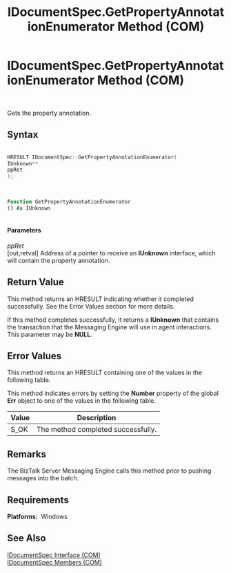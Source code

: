 ﻿---
title: IDocumentSpec.GetPropertyAnnotationEnumerator Method (COM)
TOCTitle: IDocumentSpec.GetPropertyAnnotationEnumerator Method (COM)
ms:assetid: aaab489c-ce2d-4e07-90c6-c884f9316ed7
ms:mtpsurl: https://msdn.microsoft.com/library/Aa577982(v=BTS.80)
ms:contentKeyID: 51530368
ms.date: 08/30/2017
mtps_version: v=BTS.80
dev_langs:
- c++
- vb
---

# IDocumentSpec.GetPropertyAnnotationEnumerator Method (COM)

 

Gets the property annotation.

## Syntax

``` c++
  
HRESULT IDocumentSpec::GetPropertyAnnotationEnumerator(  
IUnknown**  
ppRet  
);  
  
```

``` vb
  
Function GetPropertyAnnotationEnumerator
() As IUnknown  
  
```

#### Parameters

*ppRet*  
\[out,retval\] Address of a pointer to receive an **IUnknown** interface, which will contain the property annotation.

## Return Value

This method returns an HRESULT indicating whether it completed successfully. See the Error Values section for more details.

If this method completes successfully, it returns a **IUnknown** that contains the transaction that the Messaging Engine will use in agent interactions. This parameter may be **NULL**.

## Error Values

This method returns an HRESULT containing one of the values in the following table.

This method indicates errors by setting the **Number** property of the global **Err** object to one of the values in the following table.

<table>
<thead>
<tr class="header">
<th>Value</th>
<th>Description</th>
</tr>
</thead>
<tbody>
<tr class="odd">
<td>S_OK</td>
<td>The method completed successfully.</td>
</tr>
</tbody>
</table>


## Remarks

The BizTalk Server Messaging Engine calls this method prior to pushing messages into the batch.

## Requirements

**Platforms:**  Windows

## See Also

[IDocumentSpec Interface (COM)](idocumentspec-interface-com.md)  
[IDocumentSpec Members (COM)](idocumentspec-members-com.md)

